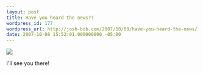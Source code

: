 ```yaml
---
layout: post
title: Have you heard the news??
wordpress_id: 177
wordpress_url: http://josh-bob.com/2007/10/08/have-you-heard-the-news/
date: 2007-10-08 15:52:01.000000000 -05:00
---
```

<!--Mime Type of File is image/jpeg -->

<a href="http://josh-bob.com/wp-photos/20071008-165201-1.jpg"><img src="http://josh-bob.com/wp-photos/thumb.20071008-165201-1.jpg" /></a>

I'll see you there!
